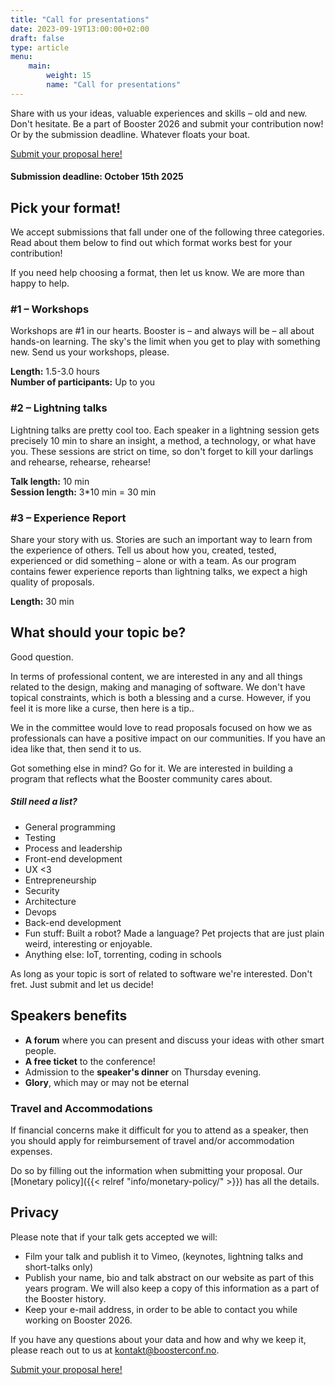 ```yaml
---
title: "Call for presentations"
date: 2023-09-19T13:00:00+02:00
draft: false
type: article
menu:
    main:
        weight: 15
        name: "Call for presentations"
---
```


Share with us your ideas, valuable experiences and skills – old and new. Don't hesitate. Be a part of Booster 2026 and submit your contribution now! Or by the submission deadline. Whatever floats your boat.

[Submit your proposal here!](https://sessionize.com/booster-conference-2026)

#### Submission deadline: October 15th 2025

## Pick your format!

We accept submissions that fall under one of the following three categories. Read about them below to find out which format works best for your contribution!

If you need help choosing a format, then let us know. We are more than happy to help.

### #1 – Workshops

Workshops are #1 in our hearts. Booster is – and always will be – all about hands-on learning. The sky's the limit when you get to play with something new. Send us your workshops, please.

**Length:** 1.5-3.0 hours  
**Number of participants:** Up to you

### #2 – Lightning talks

Lightning talks are pretty cool too. Each speaker in a lightning session gets precisely 10 min to share an insight, a method, a technology, or what have you. These sessions are strict on time, so don't forget to kill your darlings and rehearse, rehearse, rehearse!

**Talk length:** 10 min  
**Session length:** 3\*10 min = 30 min

### #3 – Experience Report

Share your story with us. Stories are such an important way to learn from the experience of others. Tell us about how you, created, tested, experienced or did something – alone or with a team. As our program contains fewer experience reports than lightning talks, we expect a high quality of proposals.

**Length:** 30 min  

What should your topic be?
--------------------------

Good question.

In terms of professional content, we are interested in any and all things related to the design, making and managing of software. We don't have topical constraints, which is both a blessing and a curse. However, if you feel it is more like a curse, then here is a tip..

We in the committee would love to read proposals focused on how we as professionals can have a positive impact on our communities. If you have an idea like that, then send it to us.

Got something else in mind? Go for it. We are interested in building a program that reflects what the Booster community cares about.

##### Still need a list?

*   General programming
*   Testing
*   Process and leadership
*   Front-end development
*   UX <3
*   Entrepreneurship
*   Security
*   Architecture
*   Devops
*   Back-end development
*   Fun stuff: Built a robot? Made a language? Pet projects that are just plain weird, interesting or enjoyable.
*   Anything else: IoT, torrenting, coding in schools

As long as your topic is sort of related to software we're interested. Don't fret. Just submit and let us decide!

Speakers benefits
-----------------

*   **A forum** where you can present and discuss your ideas with other smart people.
*   **A free ticket** to the conference!
*   Admission to the **speaker's dinner** on Thursday evening.
*   **Glory**, which may or may not be eternal

### Travel and Accommodations

If financial concerns make it difficult for you to attend as a speaker, then you should apply for reimbursement of travel and/or accommodation expenses.

Do so by filling out the information when submitting your proposal. Our [Monetary policy]({{< relref "info/monetary-policy/" >}}) has all the details.

Privacy
-------

Please note that if your talk gets accepted we will:

*   Film your talk and publish it to Vimeo, (keynotes, lightning talks and short-talks only)
*   Publish your name, bio and talk abstract on our website as part of this years program. We will also keep a copy of this information as a part of the Booster history.
*   Keep your e-mail address, in order to be able to contact you while working on Booster 2026.

If you have any questions about your data and how and why we keep it, please reach out to us at [kontakt@boosterconf.no](mailto:kontakt@boosterconf.no).

[Submit your proposal here!](https://sessionize.com/booster-conference-2026)
